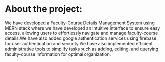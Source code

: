 # About the project:
We have developed a Faculty-Course Details Management System using MERN stack where we have developed an intuitive interface to ensure easy access, allowing users to effortlessly navigate and manage faculty-course details.We have also added google authentication services using firebase for user authentication and security.We have also implemented efficient administrative tools to simplify tasks such as adding, editing, and querying faculty-course information for optimal organization.
